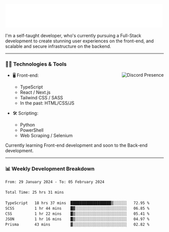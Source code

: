 <img src="assets/wave.svg" alt=":wave:" />

I'm a self-taught developer, who's currently pursuing a Full-Stack development to create stunning user experiences on the front-end, and scalable and secure infrastructure on the backend.

---

### 🧑‍💻 Technologies & Tools

<a href="https://discord.com/users/414304208649453568" target="_blank" rel="nofollow">
   <img src="https://lanyard-profile-readme.vercel.app/api/414304208649453568?idleMessage=Probably%20doing%20something%20else..." alt="Discord Presence" align="right">
</a>

- 🖥️ Front-end:

  - TypeScript
  - React / Next.js
  - Tailwind CSS / SASS
  - In the past: HTML/CSS/JS

- 🛠 Scripting:

  - Python
  - PowerShell
  - Web Scraping / Selenium

Currently learning Front-end development and soon to the Back-end development.

---

### 📊 Weekly Development Breakdown

<!-- ![ccrsxx's GitHub Stats](https://github-readme-stats.vercel.app/api?username=ccrsxx&count_private=true&theme=tokyonight) -->
<!-- ![ccrsxx's Top Langs](https://github-readme-stats.vercel.app/api/top-langs/?username=ccrsxx&hide=lua,java,html&theme=tokyonight) -->

<!--START_SECTION:waka-->

```txt
From: 29 January 2024 - To: 05 February 2024

Total Time: 25 hrs 31 mins

TypeScript   18 hrs 37 mins  ██████████████████▒░░░░░░   72.95 %
SCSS         1 hr 44 mins    █▓░░░░░░░░░░░░░░░░░░░░░░░   06.85 %
CSS          1 hr 22 mins    █▒░░░░░░░░░░░░░░░░░░░░░░░   05.41 %
JSON         1 hr 16 mins    █▒░░░░░░░░░░░░░░░░░░░░░░░   04.97 %
Prisma       43 mins         ▓░░░░░░░░░░░░░░░░░░░░░░░░   02.82 %
```

<!--END_SECTION:waka-->
